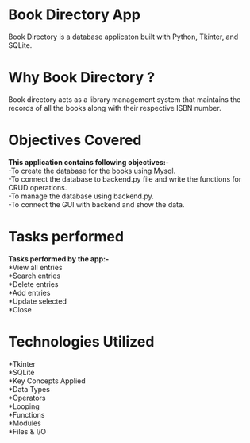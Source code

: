 # Book Directory App 
Book Directory is a database applicaton built with Python, Tkinter, and SQLite.

# Why Book Directory ?
Book directory acts as a library management system that maintains the records of all the books along with their respective ISBN number.

# Objectives Covered
<b>This application contains following objectives:-</b> <br /> 
-To create the database for the books using Mysql.<br />
-To connect the database to backend.py file and write the functions for CRUD operations.<br />
-To manage the database using backend.py.<br />
-To connect the GUI with backend and show the data. <br />

# Tasks performed
<b>Tasks performed by the app:-</b><br />
   *View all entries<br />
   *Search entries<br />
   *Delete entries<br />
   *Add entries<br />
   *Update selected<br />
   *Close<br />

# Technologies Utilized
*Tkinter<br />
*SQLite<br />
*Key Concepts Applied<br />
*Data Types<br />
*Operators<br />
*Looping<br />
*Functions<br />
*Modules<br />
*Files & I/O<br />
